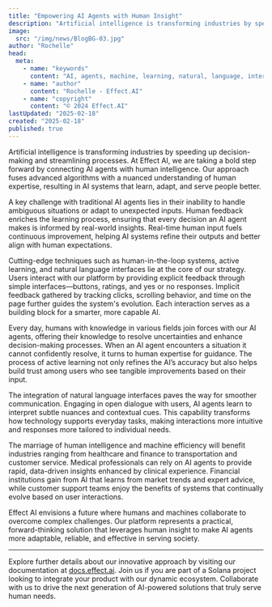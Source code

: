 ```yaml
---
title: "Empowering AI Agents with Human Insight"
description: "Artificial intelligence is transforming industries by speeding up decision-making and streamlining processes. At Effect AI, we are taking a bold step forward by connecting AI agents with human intelligence. Our approach fuses advanced algorithms with a nuanced understanding of human expertise, resulting in AI systems that learn, adapt, and serve people better."
image:
  src: "/img/news/BlogBG-03.jpg"
author: "Rochelle"
head:
  meta:
    - name: "keywords"
      content: "AI, agents, machine, learning, natural, language, interfaces"
    - name: "author"
      content: "Rochelle - Effect.AI"
    - name: "copyright"
      content: "© 2024 Effect.AI"
lastUpdated: "2025-02-18"
created: "2025-02-18"
published: true
---
```

Artificial intelligence is transforming industries by speeding up decision-making and streamlining processes. At Effect AI, we are taking a bold step forward by connecting AI agents with human intelligence. Our approach fuses advanced algorithms with a nuanced understanding of human expertise, resulting in AI systems that learn, adapt, and serve people better.

A key challenge with traditional AI agents lies in their inability to handle ambiguous situations or adapt to unexpected inputs. Human feedback enriches the learning process, ensuring that every decision an AI agent makes is informed by real-world insights. Real-time human input fuels continuous improvement, helping AI systems refine their outputs and better align with human expectations.

Cutting-edge techniques such as human-in-the-loop systems, active learning, and natural language interfaces lie at the core of our strategy. Users interact with our platform by providing explicit feedback through simple interfaces—buttons, ratings, and yes or no responses. Implicit feedback gathered by tracking clicks, scrolling behavior, and time on the page further guides the system's evolution. Each interaction serves as a building block for a smarter, more capable AI.

Every day, humans with knowledge in various fields join forces with our AI agents, offering their knowledge to resolve uncertainties and enhance decision-making processes. When an AI agent encounters a situation it cannot confidently resolve, it turns to human expertise for guidance. The process of active learning not only refines the AI’s accuracy but also helps build trust among users who see tangible improvements based on their input.

The integration of natural language interfaces paves the way for smoother communication. Engaging in open dialogue with users, AI agents learn to interpret subtle nuances and contextual cues. This capability transforms how technology supports everyday tasks, making interactions more intuitive and responses more tailored to individual needs.

The marriage of human intelligence and machine efficiency will benefit industries ranging from healthcare and finance to transportation and customer service. Medical professionals can rely on AI agents to provide rapid, data-driven insights enhanced by clinical experience. Financial institutions gain from AI that learns from market trends and expert advice, while customer support teams enjoy the benefits of systems that continually evolve based on user interactions.

Effect AI envisions a future where humans and machines collaborate to overcome complex challenges. Our platform represents a practical, forward-thinking solution that leverages human insight to make AI agents more adaptable, reliable, and effective in serving society.

---

Explore further details about our innovative approach by visiting our documentation at [docs.effect.ai](http://docs.effect.ai). Join us if you are part of a Solana project looking to integrate your product with our dynamic ecosystem. Collaborate with us to drive the next generation of AI-powered solutions that truly serve human needs.
